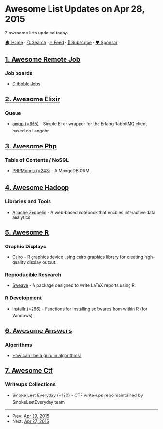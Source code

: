# Awesome List Updates on Apr 28, 2015

7 awesome lists updated today.

[🏠 Home](/README.md) · [🔍 Search](https://www.trackawesomelist.com/search/) · [🔥 Feed](https://www.trackawesomelist.com/rss.xml) · [📮 Subscribe](https://trackawesomelist.us17.list-manage.com/subscribe?u=d2f0117aa829c83a63ec63c2f&id=36a103854c) · [❤️  Sponsor](https://github.com/sponsors/theowenyoung)



## [1. Awesome Remote Job](/content/lukasz-madon/awesome-remote-job/README.md)

### Job boards

*   [Dribbble Jobs](https://dribbble.com/jobs?location=Anywhere)

## [2. Awesome Elixir](/content/h4cc/awesome-elixir/README.md)

### Queue

*   [amqp (⭐665)](https://github.com/pma/amqp) - Simple Elixir wrapper for the Erlang RabbitMQ client, based on Langohr.

## [3. Awesome Php](/content/ziadoz/awesome-php/README.md)

### Table of Contents / NoSQL

*   [PHPMongo (⭐243)](https://github.com/sokil/php-mongo) - A MongoDB ORM.

## [4. Awesome Hadoop](/content/youngwookim/awesome-hadoop/README.md)

### Libraries and Tools

*   [Apache Zeppelin](https://zeppelin.incubator.apache.org/) - A web-based notebook that enables interactive data analytics

## [5. Awesome R](/content/qinwf/awesome-R/README.md)

### Graphic Displays

*   [Cairo](http://cran.r-project.org/web/packages/Cairo/index.html) - R graphics device using cairo graphics library for creating high-quality display output.

### Reproducible Research

*   [Sweave](https://www.statistik.lmu.de/~leisch/Sweave/) - A package designed to write LaTeX reports using R.

### R Development

*   [installr (⭐266)](https://github.com/talgalili/installr/) - Functions for installing softwares from within R (for Windows).

## [6. Awesome Answers](/content/cyberglot/awesome-answers/README.md)

### Algorithms

*   [How can I be a guru in algorithms?](http://qr.ae/07Px4)

## [7. Awesome Ctf](/content/apsdehal/awesome-ctf/README.md)

### Writeups Collections

*   [Smoke Leet Everyday (⭐180)](https://github.com/smokeleeteveryday/CTF_WRITEUPS) - CTF write-ups repo maintained by SmokeLeetEveryday team.

---

- Prev: [Apr 29, 2015](/content/2015/04/29/README.md)
- Next: [Apr 27, 2015](/content/2015/04/27/README.md)